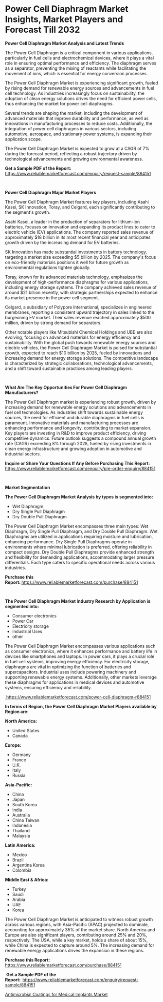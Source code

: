 <p><h1>Power Cell Diaphragm Market Insights, Market Players and Forecast Till 2032</h1></p><p><strong>Power Cell Diaphragm Market Analysis and Latest Trends</strong></p>
<p><p>The Power Cell Diaphragm is a critical component in various applications, particularly in fuel cells and electrochemical devices, where it plays a vital role in ensuring optimal performance and efficiency. The diaphragm serves as a separator, preventing the mixing of reactants while facilitating the movement of ions, which is essential for energy conversion processes.</p><p>The Power Cell Diaphragm Market is experiencing significant growth, fueled by rising demand for renewable energy sources and advancements in fuel cell technology. As industries increasingly focus on sustainability, the adoption of clean energy solutions drives the need for efficient power cells, thus enhancing the market for power cell diaphragms. </p><p>Several trends are shaping the market, including the development of advanced materials that improve durability and performance, as well as innovations in manufacturing processes to reduce costs. Additionally, the integration of power cell diaphragms in various sectors, including automotive, aerospace, and stationary power systems, is expanding their application scope. </p><p>The Power Cell Diaphragm Market is expected to grow at a CAGR of 7% during the forecast period, reflecting a robust trajectory driven by technological advancements and growing environmental awareness.</p></p>
<p><strong>Get a Sample PDF of the Report:&nbsp;</strong> <a href="https://www.reliablemarketforecast.com/enquiry/request-sample/884151?utm_campaign=2011&utm_medium=2&utm_source=Github&utm_content=ia&utm_term=01022025&utm_id=power-cell-diaphragm">https://www.reliablemarketforecast.com/enquiry/request-sample/884151</a></p>
<p>&nbsp;</p>
<p><strong>Power Cell Diaphragm Major Market Players</strong></p>
<p><p>The Power Cell Diaphragm Market features key players, including Asahi Kasei, SK Innovation, Toray, and Celgard, each significantly contributing to the segment's growth. </p><p>Asahi Kasei, a leader in the production of separators for lithium-ion batteries, focuses on innovation and expanding its product lines to cater to electric vehicle (EV) applications. The company reported sales revenue of approximately $18 billion in its most recent financial year and anticipates growth driven by the increasing demand for EV batteries.</p><p>SK Innovation has made substantial investments in battery technology, targeting a market size exceeding $5 billion by 2025. The company's focus on eco-friendly materials positions it well for future growth as environmental regulations tighten globally.</p><p>Toray, known for its advanced materials technology, emphasizes the development of high-performance diaphragms for various applications, including energy storage systems. The company achieved sales revenue of around $21 billion recently, with strategic partnerships expected to enhance its market presence in the power cell segment.</p><p>Celgard, a subsidiary of Polypore International, specializes in engineered membranes, reporting a consistent upward trajectory in sales linked to the burgeoning EV market. Their sales revenue reached approximately $500 million, driven by strong demand for separators.</p><p>Other notable players like Mitsubishi Chemical Holdings and UBE are also evolving, focusing on advanced materials for energy efficiency and sustainability. With the global push towards renewable energy sources and electric vehicles, the Power Cell Diaphragm Market is poised for substantial growth, expected to reach $10 billion by 2025, fueled by innovations and increasing demand for energy storage solutions. The competitive landscape is characterized by strategic collaborations, technological advancements, and a shift toward sustainable practices among leading players.</p></p>
<p>&nbsp;</p>
<p><strong>What Are The Key Opportunities For Power Cell Diaphragm Manufacturers?</strong></p>
<p><p>The Power Cell Diaphragm market is experiencing robust growth, driven by increasing demand for renewable energy solutions and advancements in fuel cell technologies. As industries shift towards sustainable energy sources, the need for efficient and durable diaphragms in fuel cells is paramount. Innovative materials and manufacturing processes are enhancing performance and longevity, contributing to market expansion. Key players are investing in R&D to improve product efficiency, driving competitive dynamics. Future outlook suggests a compound annual growth rate (CAGR) exceeding 8% through 2028, fueled by rising investments in clean energy infrastructure and growing adoption in automotive and industrial sectors.</p></p>
<p><strong>Inquire or Share Your Questions If Any Before Purchasing This Report:</strong> <a href="https://www.reliablemarketforecast.com/enquiry/pre-order-enquiry/884151?utm_campaign=2011&utm_medium=2&utm_source=Github&utm_content=ia&utm_term=01022025&utm_id=power-cell-diaphragm">https://www.reliablemarketforecast.com/enquiry/pre-order-enquiry/884151</a></p>
<p>&nbsp;</p>
<p><strong>Market Segmentation</strong></p>
<p><strong>The Power Cell Diaphragm Market Analysis by types is segmented into:</strong></p>
<p><ul><li>Wet Diaphragm</li><li>Dry Single Pull Diaphragm</li><li>Dry Double Pull Diaphragm</li></ul></p>
<p><p>The Power Cell Diaphragm Market encompasses three main types: Wet Diaphragm, Dry Single Pull Diaphragm, and Dry Double Pull Diaphragm. Wet Diaphragms are utilized in applications requiring moisture and lubrication, enhancing performance. Dry Single Pull Diaphragms operate in environments where minimal lubrication is preferred, offering reliability in compact designs. Dry Double Pull Diaphragms provide enhanced strength and flexibility for demanding applications, accommodating larger pressure differentials. Each type caters to specific operational needs across various industries.</p></p>
<p><strong>Purchase this Report:&nbsp;</strong><a href="https://www.reliablemarketforecast.com/purchase/884151?utm_campaign=2011&utm_medium=2&utm_source=Github&utm_content=ia&utm_term=01022025&utm_id=power-cell-diaphragm">https://www.reliablemarketforecast.com/purchase/884151</a></p>
<p>&nbsp;</p>
<p><strong>The Power Cell Diaphragm Market Industry Research by Application is segmented into:</strong></p>
<p><ul><li>Consumer electronics</li><li>Power Car</li><li>Electricity storage</li><li>Industrial Uses</li><li>other</li></ul></p>
<p><p>The Power Cell Diaphragm Market encompasses various applications such as consumer electronics, where it enhances performance and battery life in devices like smartphones and laptops. In power cars, it plays a crucial role in fuel cell systems, improving energy efficiency. For electricity storage, diaphragms are vital in optimizing the function of batteries and supercapacitors. Industrial uses include powering machinery and supporting renewable energy systems. Additionally, other markets leverage these diaphragms for applications in medical devices and automotive systems, ensuring efficiency and reliability.</p></p>
<p><a href="https://www.reliablemarketforecast.com/power-cell-diaphragm-r884151?utm_campaign=2011&utm_medium=2&utm_source=Github&utm_content=ia&utm_term=01022025&utm_id=power-cell-diaphragm">&nbsp;https://www.reliablemarketforecast.com/power-cell-diaphragm-r884151</a></p>
<p><strong>In terms of Region, the Power Cell Diaphragm Market Players available by Region are:</strong></p>
<p>
    <p> <strong> North America: </strong>
        <ul>
            <li>United States</li>
            <li>Canada</li>
        </ul>
        </p> 
    <p> <strong> Europe: </strong>
        <ul>
            <li>Germany</li>
            <li>France</li>
            <li>U.K.</li>
            <li>Italy</li>
            <li>Russia</li>
        </ul>
        </p> 
    <p> <strong> Asia-Pacific: </strong>
        <ul>
            <li>China</li>
            <li>Japan</li>
            <li>South Korea</li>
            <li>India</li>
            <li>Australia</li>
            <li>China Taiwan</li>
            <li>Indonesia</li>
            <li>Thailand</li>
            <li>Malaysia</li>
        </ul>
        </p> 
    <p> <strong> Latin America: </strong>
        <ul>
            <li>Mexico</li>
            <li>Brazil</li>
            <li>Argentina Korea</li>
            <li>Colombia</li>
        </ul>
        </p> 
    <p> <strong> Middle East & Africa: </strong>
        <ul>
            <li>Turkey</li>
            <li>Saudi</li>
            <li>Arabia</li>
            <li>UAE</li>
            <li>Korea</li>
        </ul>
    </p>
    </p>
<p><p>The Power Cell Diaphragm Market is anticipated to witness robust growth across various regions, with Asia-Pacific (APAC) projected to dominate, accounting for approximately 35% of the market share. North America and Europe are also significant players, contributing around 25% and 20%, respectively. The USA, while a key market, holds a share of about 15%, while China is expected to capture around 5%. The increasing demand for renewable energy applications drives the expansion in these regions.</p></p>
<p><strong>Purchase this Report: </strong><a href="https://www.reliablemarketforecast.com/purchase/884151?utm_campaign=2011&utm_medium=2&utm_source=Github&utm_content=ia&utm_term=01022025&utm_id=power-cell-diaphragm">https://www.reliablemarketforecast.com/purchase/884151</a></p>
<p>&nbsp;<strong>Get a Sample PDF of the Report:&nbsp;&nbsp;</strong><a href="https://www.reliablemarketforecast.com/enquiry/request-sample/884151?utm_campaign=2011&utm_medium=2&utm_source=Github&utm_content=ia&utm_term=01022025&utm_id=power-cell-diaphragm">https://www.reliablemarketforecast.com/enquiry/request-sample/884151</a></p>
<p><strong></strong></p>
<p><p><a href="https://github.com/ChiragRp1/Market-Research-Report-List-7/blob/main/antimicrobial-coatings-for-medical-implants-market.md?utm_campaign=2011&utm_medium=2&utm_source=Github&utm_content=ia&utm_term=01022025&utm_id=power-cell-diaphragm">Antimicrobial Coatings for Medical Implants Market</a></p></p>